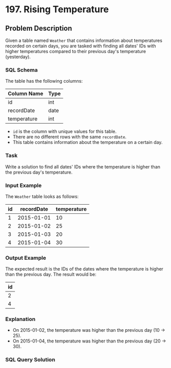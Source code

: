 # 197. Rising Temperature

## Problem Description

Given a table named `Weather` that contains information about temperatures recorded on certain days, you are tasked with finding all dates' IDs with higher temperatures compared to their previous day's temperature (yesterday).

### SQL Schema

The table has the following columns:

| Column Name   | Type    |
| ------------- | ------- |
| id            | int     |
| recordDate    | date    |
| temperature   | int     |

- `id` is the column with unique values for this table.
- There are no different rows with the same `recordDate`.
- This table contains information about the temperature on a certain day.

### Task

Write a solution to find all dates' IDs where the temperature is higher than the previous day's temperature.

### Input Example

The `Weather` table looks as follows:

| id  | recordDate  | temperature |
| --- | ----------- | ----------- |
| 1   | 2015-01-01  | 10          |
| 2   | 2015-01-02  | 25          |
| 3   | 2015-01-03  | 20          |
| 4   | 2015-01-04  | 30          |

### Output Example

The expected result is the IDs of the dates where the temperature is higher than the previous day. The result would be:

| id  |
| --- |
| 2   |
| 4   |

### Explanation

- On 2015-01-02, the temperature was higher than the previous day (10 → 25).
- On 2015-01-04, the temperature was higher than the previous day (20 → 30).

### SQL Query Solution